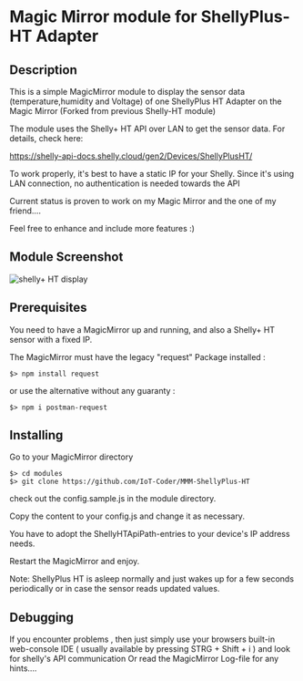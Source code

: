 # Magic Mirror module for ShellyPlus-HT Adapter

## Description
This is a simple MagicMirror module to display the sensor data (temperature,humidity and Voltage) of one ShellyPlus HT Adapter on the Magic Mirror (Forked from previous Shelly-HT module)

The module uses the Shelly+ HT API over LAN to get the sensor data. For details, check here: 

https://shelly-api-docs.shelly.cloud/gen2/Devices/ShellyPlusHT/

To work properly, it's best to have a static IP for your Shelly. Since it's using LAN connection, no authentication is needed towards the API

Current status is proven to work on my Magic Mirror and the one of my friend....

Feel free to enhance and include more features :)

## Module Screenshot
![shelly+ HT display](https://github.com/IoT-Coder/MMM-ShellyPlus-HT/shellyplus-ht.jpg)

## Prerequisites
You need to have a MagicMirror up and running, and also a Shelly+ HT sensor with a fixed IP.

The MagicMirror must have the legacy "request" Package installed  :

```
$> npm install request
```

or use the alternative without any guaranty :

```
$> npm i postman-request
```

## Installing

Go to your MagicMirror directory
```
$> cd modules
$> git clone https://github.com/IoT-Coder/MMM-ShellyPlus-HT
```
check out the config.sample.js in the module directory. 

Copy the content to your config.js and change it as necessary. 

You have to adopt the ShellyHTApiPath-entries to your device's IP address needs.

Restart the MagicMirror and enjoy.

Note: ShellyPlus HT is asleep normally and just wakes up for a few seconds periodically or in case the sensor reads updated values.



## Debugging

If you encounter problems , then just simply use your browsers built-in web-console IDE ( usually available by pressing STRG + Shift + i ) and look for shelly's API communication
Or read the MagicMirror Log-file for any hints....

